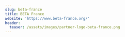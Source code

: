 ```yaml
---
slug: beta-france
title: BETA France
website: 'https://www.beta-france.org/'
header:
  teaser: /assets/images/partner-logo-beta-france.png
---
```



